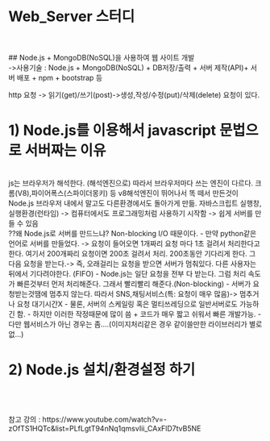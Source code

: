 # Web_Server 스터디
<br>
<br>
## Node.js + MongoDB(NoSQL)을 사용하여 웹 사이트 개발
<br>
->사용기술 :  Node.js + MongoDB(NoSQL) + DB저장/출력 + 서버 제작(API)+ 서버 배포 + npm + bootstrap 등

http 요청 -> 읽기(get)/쓰기(post)->생성,작성/수정(put)/삭제(delete) 요청이 있다.

# 1) Node.js를 이용해서 javascript 문법으로 서버짜는 이유
 <br>
 js는 브라우저가 해석한다. (해석엔진으로) 따라서 브라우저마다 쓰는 엔진이 다르다. 크롬(V8),파이어폭스(스파이더몽키) 등
 v8해석엔진이 뛰어나서 똑 떼서 만든것이 Node.js 브라우저 내에서 말고도 다른환경에서도 돌아가게 만듦. 자바스크립트 실행창,실행환경(런타임) -> 컴퓨터에서도 프로그래밍처럼 사용하기 시작함 -> 쉽게 서버를 만들 수 있음
 <br>
 ??왜 Node.js로 서버를 만드느냐? Non-blocking I/O 때문이다.
 - 만약 python같은 언어로 서버를 만들었다. -> 요청이 들어오면 1개짜리 요청 마다 1초 걸려서 처리한다고 한다. 여기서 200개짜리 요청이면 200초 걸려서 처리. 200초동안 기다리게 한다. 그 다음 요청을 받는다.-> 즉, 오래걸리는 요청을 받으면 서버가 멈춰있다. 다른 사용자는 뒤에서 기다려야한다. (FIFO)
 - Node.js는 일단 요청을 전부 다 받는다. 그럼 처리 속도가 빠른것부터 먼저 처리해준다. 그래서 빨리빨리 해준다.(Non-blocking)
 - 서버가 요청받는것땜에 멈추지 않는다. 따라서 SNS,채팅서비스(특: 요청이 매우 많음)-> 멈추거나 요청 대기시간X
 - 물론, 서버의 스케일링 혹은 멀티쓰레딩으로 일반서버로도 가능하긴 함. 
 - 하지만 이러한 작정때문에 많이 씀 + 코드가 매우 짧고 쉬워서 빠른 개발가능. 
 - 다만 웹서비스가 아닌 경우는 좀....(이미지처리같은 경우 같이쓸만한 라이브러리가 별로 없...)

# 2) Node.js 설치/환경설정 하기
 
<br>
<br>
<br>
참고 강의 : https://www.youtube.com/watch?v=-zOfTS1HQTc&list=PLfLgtT94nNq1qmsvIii_CAxFlD7tvB5NE
